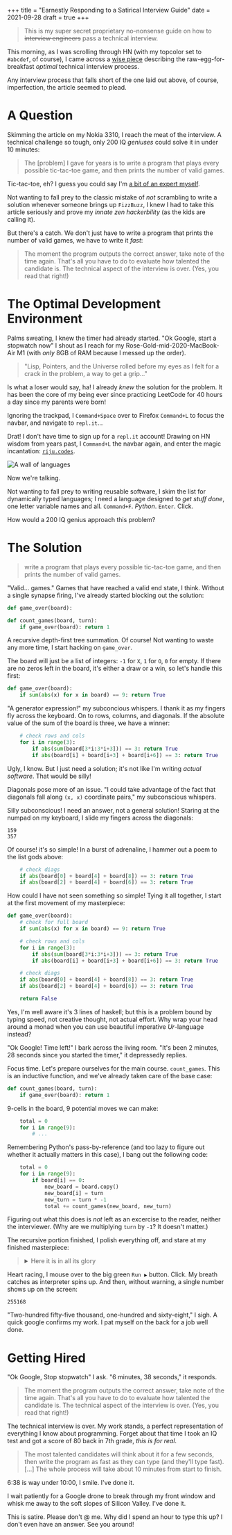 +++
title = "Earnestly Responding to a Satirical Interview Guide"
date = 2021-09-28
draft = true
+++

> This is my super secret proprietary no-nonsense guide on how to ~~interview engineers~~ pass a technical interview.

This morning, as I was scrolling through HN (with my topcolor set to `#abcdef`, of course), I came across a [wise piece](https://www.spakhm.com/p/how-to-interview-engineers) describing the raw-egg-for-breakfast *optimal* technical interview process.

Any interview process that falls short of the one laid out above, of course, imperfection, the article seemed to plead.

# A Question

Skimming the article on my Nokia 3310, I reach the meat of the interview. A technical challenge so tough, only 200 IQ *geniuses* could solve it in under 10 minutes:

> The [problem] I gave for years is to write a program that plays every possible tic-tac-toe game, and then prints the number of valid games.

Tic-tac-toe, eh? I guess you could say I'm [a bit of an expert myself](https://github.com/slightknack/tic-tac-toe).

Not wanting to fall prey to the classic mistake of *not* scrambling to write a solution whenever someone brings up `FizzBuzz`, I knew I had to take this article seriously and prove my *innate zen hackerbility* (as the kids are calling it).

But there's a catch. We don't just have to write a program that prints the number of valid games, we have to write it *fast*:

> The moment the program outputs the correct answer, take note of the time again. That's all you have to do to evaluate how talented the candidate is. The technical aspect of the interview is over. (Yes, you read that right!)

# The Optimal Development Environment

Palms sweating, I knew the timer had already started. "Ok Google, start a stopwatch now" I shout as I reach for my Rose-Gold-mid-2020-MacBook-Air M1 (with *only* 8GB of RAM because I messed up the order).

> "Lisp, Pointers, and the Universe rolled before my eyes as I felt for a crack in the problem, a way to get a grip..."

Is what a loser would say, ha! I already *knew* the solution for the problem. It has been the core of my being ever since practicing LeetCode for 40 hours a day since my parents were born!

Ignoring the trackpad, I `Command+Space` over to Firefox `Command+L` to focus the navbar, and navigate to `repl.it`...

Drat! I don't have time to sign up for a `repl.it` account! Drawing on HN wisdom from years past, I `Command+L` the navbar again, and enter the magic incantation: [`riju.codes`](https://riju.codes).

![A wall of languages](/content/riju.png)

Now we're talking.

Not wanting to fall prey to writing reusable software, I skim the list for dynamically typed languages; I need a language designed to *get stuff done*, one letter variable names and all. `Command+F`. *Python*. `Enter`. Click.

How would a 200 IQ genius approach this problem?

# The Solution

> write a program that plays every possible tic-tac-toe game, and then prints the number of valid games.

"Valid... games." Games that have reached a valid end state, I think. Without a single synapse firing, I've already started blocking out the solution:

```python
def game_over(board):

def count_games(board, turn):
    if game_over(board): return 1
```

A recursive depth-first tree summation. Of course! Not wanting to waste any more time, I start hacking on `game_over`.

The board will just be a list of integers: `-1` for `X`, `1` for `O`, `0` for empty. If there are no zeros left in the board, it's either a draw or a win, so let's handle this first:

```python
def game_over(board):
    if sum(abs(x) for x in board) == 9: return True
```

"A generator expression!" my subconcious whispers. I thank it as my fingers fly across the keyboard. On to rows, columns, and diagonals. If the absolute value of the sum of the board is three, we have a winner:

```python
    # check rows and cols
    for i in range(3):
        if abs(sum(board[3*i:3*i+3])) == 3: return True
        if abs(board[i] + board[i+3] + board[i+6]) == 3: return True
```

Ugly, I know. But I just need a solution; it's not like I'm writing *actual software*. That would be silly!

Diagonals pose more of an issue. "I could take advantage of the fact that diagonals fall along `(x, x)` coordinate pairs," my subconscious whispers.

Silly subconscious! I need an answer, not a general solution! Staring at the numpad on my keyboard, I slide my fingers across the diagonals:

```
159
357
```

Of course! it's so simple! In a burst of adrenaline, I hammer out a poem to the list gods above:

```python
    # check diags
    if abs(board[0] + board[4] + board[8]) == 3: return True
    if abs(board[2] + board[4] + board[6]) == 3: return True
```

How could I have not seen something so simple! Tying it all together, I start at the first movement of my masterpiece:

```python
def game_over(board):
    # check for full board
    if sum(abs(x) for x in board) == 9: return True

    # check rows and cols
    for i in range(3):
        if abs(sum(board[3*i:3*i+3])) == 3: return True
        if abs(board[i] + board[i+3] + board[i+6]) == 3: return True

    # check diags
    if abs(board[0] + board[4] + board[8]) == 3: return True
    if abs(board[2] + board[4] + board[6]) == 3: return True

    return False
```

Yes, I'm well aware it's 3 lines of haskell; but this is a problem bound by typing speed, not creative thought, not actual effort. Why wrap your head around a monad when you can use beautiful imperative *Ur*-language instead?

"Ok Google! Time left!" I bark across the living room. "It's been 2 minutes, 28 seconds since you started the timer," it depressedly replies.

Focus time. Let's prepare ourselves for the main course. `count_games`. This is an inductive function, and we've already taken care of the base case:

```python
def count_games(board, turn):
    if game_over(board): return 1
```

9-cells in the board, 9 potential moves we can make:

```python
    total = 0
    for i in range(9):
        # ...
```

Remembering Python's pass-by-reference (and too lazy to figure out whether it actually matters in this case), I bang out the following code:

```python
    total = 0
    for i in range(9):
        if board[i] == 0:
            new_board = board.copy()
            new_board[i] = turn
            new_turn = turn * -1
            total += count_games(new_board, new_turn)
```

Figuring out what this does is *not* left as an excercise to the reader, neither the interviewer. (Why are we multiplying `turn` by `-1`? It doesn't matter.)

The recursive portion finished, I polish everything off, and stare at my finished masterpiece:

<blockquote>
<details>
<summary> Here it is in all its glory</summary>

A masterpiece, I know:

```python
def game_over(board):
    # check for full board
    if sum(abs(x) for x in board) == 9: return True

    # check rows and cols
    for i in range(3):
        if abs(sum(board[3*i:3*i+3])) == 3: return True
        if abs(board[i] + board[i+3] + board[i+6]) == 3: return True

    # check diags
    if abs(board[0] + board[4] + board[8]) == 3: return True
    if abs(board[2] + board[4] + board[6]) == 3: return True

    return False

def count_games(board, turn):
    if game_over(board): return 1

    total = 0

    for i in range(9):
        if board[i] == 0:
            new_board = board.copy()
            new_board[i] = turn
            new_turn = turn * -1
            total += count_games(new_board, new_turn)

    return total

print(count_games([0 for _ in range(9)], 1))
```

No comments or reusable code in sight. Yesiree. That's how it's done.

</details>
</blockquote>

Heart racing, I mouse over to the big green `Run ▶` button. Click. My breath catches as interpreter spins up. And then, without warning, a single number shows up on the screen:

```
255168
```

"Two-hundred fifty-five thousand, one-hundred and sixty-eight," I sigh. A quick google confirms my work. I pat myself on the back for a job well done.

# Getting Hired

"Ok Google, Stop stopwatch" I ask. "6 minutes, 38 seconds," it responds.

> The moment the program outputs the correct answer, take note of the time again. That's all you have to do to evaluate how talented the candidate is. The technical aspect of the interview is over. (Yes, you read that right!)

The technical interview is over. My work stands, a perfect representation of everything I know about programming. Forget about that time I took an IQ test and got a score of 80 back in 7th grade, *this is for real*.

> The most talented candidates will think about it for a few seconds, then write the program as fast as they can type (and they'll type fast). [...] The whole process will take about 10 minutes from start to finish.

6:38 is way under 10:00, I smile. I've done it.

I wait patiently for a Google drone to break through my front window and whisk me away to the soft slopes of Silicon Valley. I've done it.

<div class="boxed">
This is satire. Please don't @ me. Why did I spend an hour to type this up? I don't even have an answer. See you around!
</div>
